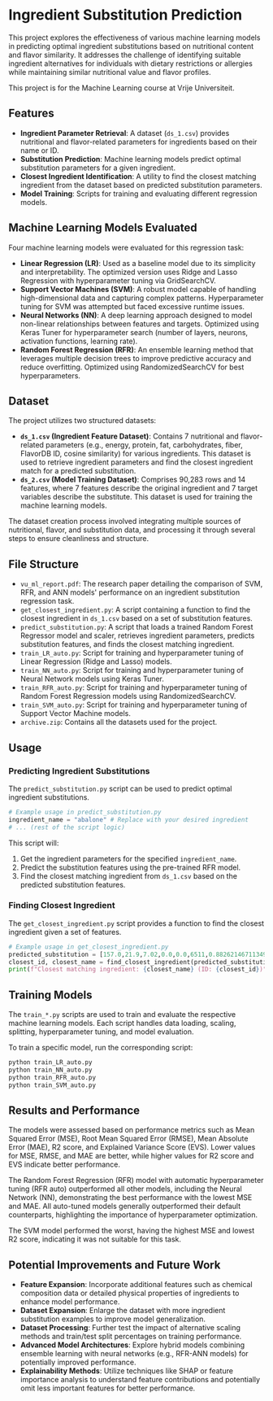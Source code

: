 # Ingredient Substitution Prediction

This project explores the effectiveness of various machine learning models in predicting optimal ingredient substitutions based on nutritional content and flavor similarity. It addresses the challenge of identifying suitable ingredient alternatives for individuals with dietary restrictions or allergies while maintaining similar nutritional value and flavor profiles.

This project is for the Machine Learning course at Vrije Universiteit.

## Features

* **Ingredient Parameter Retrieval**: A dataset (`ds_1.csv`) provides nutritional and flavor-related parameters for ingredients based on their name or ID.
* **Substitution Prediction**: Machine learning models predict optimal substitution parameters for a given ingredient.
* **Closest Ingredient Identification**: A utility to find the closest matching ingredient from the dataset based on predicted substitution parameters.
* **Model Training**: Scripts for training and evaluating different regression models.

## Machine Learning Models Evaluated

Four machine learning models were evaluated for this regression task:

* **Linear Regression (LR)**: Used as a baseline model due to its simplicity and interpretability. The optimized version uses Ridge and Lasso Regression with hyperparameter tuning via GridSearchCV.
* **Support Vector Machines (SVM)**: A robust model capable of handling high-dimensional data and capturing complex patterns. Hyperparameter tuning for SVM was attempted but faced excessive runtime issues.
* **Neural Networks (NN)**: A deep learning approach designed to model non-linear relationships between features and targets. Optimized using Keras Tuner for hyperparameter search (number of layers, neurons, activation functions, learning rate).
* **Random Forest Regression (RFR)**: An ensemble learning method that leverages multiple decision trees to improve predictive accuracy and reduce overfitting. Optimized using RandomizedSearchCV for best hyperparameters.

## Dataset

The project utilizes two structured datasets:

* **`ds_1.csv` (Ingredient Feature Dataset)**: Contains 7 nutritional and flavor-related parameters (e.g., energy, protein, fat, carbohydrates, fiber, FlavorDB ID, cosine similarity) for various ingredients. This dataset is used to retrieve ingredient parameters and find the closest ingredient match for a predicted substitution.
* **`ds_2.csv` (Model Training Dataset)**: Comprises 90,283 rows and 14 features, where 7 features describe the original ingredient and 7 target variables describe the substitute. This dataset is used for training the machine learning models.

The dataset creation process involved integrating multiple sources of nutritional, flavor, and substitution data, and processing it through several steps to ensure cleanliness and structure.

## File Structure

* `vu_ml_report.pdf`: The research paper detailing the comparison of SVM, RFR, and ANN models' performance on an ingredient substitution regression task.
* `get_closest_ingredient.py`: A script containing a function to find the closest ingredient in `ds_1.csv` based on a set of substitution features.
* `predict_substitution.py`: A script that loads a trained Random Forest Regressor model and scaler, retrieves ingredient parameters, predicts substitution features, and finds the closest matching ingredient.
* `train_LR_auto.py`: Script for training and hyperparameter tuning of Linear Regression (Ridge and Lasso) models.
* `train_NN_auto.py`: Script for training and hyperparameter tuning of Neural Network models using Keras Tuner.
* `train_RFR_auto.py`: Script for training and hyperparameter tuning of Random Forest Regression models using RandomizedSearchCV.
* `train_SVM_auto.py`: Script for training and hyperparameter tuning of Support Vector Machine models.
* `archive.zip`: Contains all the datasets used for the project.

## Usage

### Predicting Ingredient Substitutions

The `predict_substitution.py` script can be used to predict optimal ingredient substitutions.

```python
# Example usage in predict_substitution.py
ingredient_name = "abalone" # Replace with your desired ingredient
# ... (rest of the script logic)
````

This script will:

1.  Get the ingredient parameters for the specified `ingredient_name`.
2.  Predict the substitution features using the pre-trained RFR model.
3.  Find the closest matching ingredient from `ds_1.csv` based on the predicted substitution features.

### Finding Closest Ingredient

The `get_closest_ingredient.py` script provides a function to find the closest ingredient given a set of features.

```python
# Example usage in get_closest_ingredient.py
predicted_substitution = [157.0,21.9,7.02,0.0,0.0,6511,0.8826214671134949] # Example substitution features
closest_id, closest_name = find_closest_ingredient(predicted_substitution)
print(f"Closest matching ingredient: {closest_name} (ID: {closest_id})")
```

## Training Models

The `train_*.py` scripts are used to train and evaluate the respective machine learning models. Each script handles data loading, scaling, splitting, hyperparameter tuning, and model evaluation.

To train a specific model, run the corresponding script:

```bash
python train_LR_auto.py
python train_NN_auto.py
python train_RFR_auto.py
python train_SVM_auto.py
```

## Results and Performance

The models were assessed based on performance metrics such as Mean Squared Error (MSE), Root Mean Squared Error (RMSE), Mean Absolute Error (MAE), R2 score, and Explained Variance Score (EVS). Lower values for MSE, RMSE, and MAE are better, while higher values for R2 score and EVS indicate better performance.

The Random Forest Regression (RFR) model with automatic hyperparameter tuning (RFR auto) outperformed all other models, including the Neural Network (NN), demonstrating the best performance with the lowest MSE and MAE. All auto-tuned models generally outperformed their default counterparts, highlighting the importance of hyperparameter optimization.

The SVM model performed the worst, having the highest MSE and lowest R2 score, indicating it was not suitable for this task.

## Potential Improvements and Future Work

  * **Feature Expansion**: Incorporate additional features such as chemical composition data or detailed physical properties of ingredients to enhance model performance.
  * **Dataset Expansion**: Enlarge the dataset with more ingredient substitution examples to improve model generalization.
  * **Dataset Processing**: Further test the impact of alternative scaling methods and train/test split percentages on training performance.
  * **Advanced Model Architectures**: Explore hybrid models combining ensemble learning with neural networks (e.g., RFR-ANN models) for potentially improved performance.
  * **Explainability Methods**: Utilize techniques like SHAP or feature importance analysis to understand feature contributions and potentially omit less important features for better performance.
